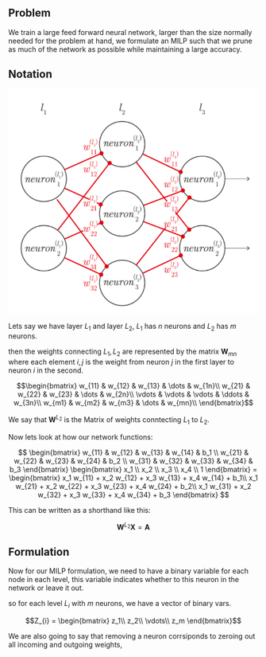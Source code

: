 ## **Problem**
We train a large feed forward neural network, larger than the size normally needed for the problem at hand, we formulate an MILP such that we prune as much of the network as possible while maintaining a large accuracy.

## **Notation**
![alt text](image.png)

Lets say we have layer $L_1$ and layer $L_2$, $L_1$ has $n$ neurons and $L_2$ has $m$ neurons.

then the weights connecting $L_1, L_2$ are represented by the matrix $\textbf{W}_{mn}$ where each element $i,j$ is the weight from neuron $j$ in the first layer to neuron $i$ in the second.


$$\begin{bmatrix}
w_{11} & w_{12} & w_{13} & \dots & w_{1n}\\
w_{21} & w_{22} & w_{23} & \dots & w_{2n}\\
\vdots & \vdots & \vdots & \ddots & w_{3n}\\
w_{m1} & w_{m2} & w_{m3} & \dots & w_{mn}\\
\end{bmatrix}$$

We say that $\textbf{W}^{L_2}$ is the Matrix of weights conntecting $L_1$ to $L_2$.

Now lets look at how our network functions:

$$
\begin{bmatrix}
w_{11} & w_{12} & w_{13} & w_{14} & b_1 \\
w_{21} & w_{22} & w_{23} & w_{24} & b_2 \\
w_{31} & w_{32} & w_{33} & w_{34} & b_3 
\end{bmatrix}
\begin{bmatrix}
x_1 \\ x_2 \\ x_3 \\ x_4 \\ 1
\end{bmatrix} = 
\begin{bmatrix}
x_1 w_{11} + x_2 w_{12} + x_3 w_{13} + x_4 w_{14} + b_1\\
x_1 w_{21} + x_2 w_{22} + x_3 w_{23} + x_4 w_{24} + b_2\\
x_1 w_{31} + x_2 w_{32} + x_3 w_{33} + x_4 w_{34} + b_3
\end{bmatrix} 
$$

This can be written as a shorthand like this:

$$\textbf{W}^{L_2} \textbf{X} = \textbf{A}$$

## **Formulation**

Now for our MILP formulation, we need to have a binary variable for each node in each level, this variable indicates whether to this neuron in the network or leave it out.

so for each level $L_{i}$ with $m$ neurons, we have a vector of binary vars.

$$Z_{i} =
\begin{bmatrix}
z_1\\
z_2\\
\vdots\\
z_m
\end{bmatrix}$$

We are also going to say that removing a neuron corrsiponds to zeroing out all incoming and outgoing weights,